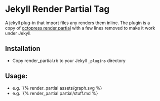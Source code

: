# Jekyll Render Partial Tag

A jekyll plug-in that import files any renders them inline. The plugin
is a copy of
[octopress render partial](https://github.com/imathis/octopress/blob/master/plugins/render_partial.rb) with a few lines removed to make it work under Jekyll.

## Installation
- Copy render_partial.rb to your Jekyll `_plugins` directory

## Usage:
- e.g. `{% render_partial assets/graph.svg %}
- e.g. `{% render_partial partial/stuff.md %}

